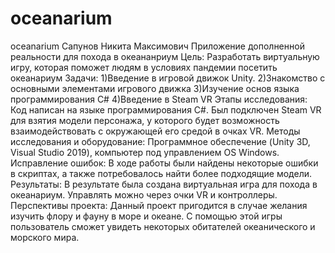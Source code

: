 # oceanarium
oceanarium
Сапунов Никита Максимович
Приложение дополненной реальности для похода в океананриум
Цель: 
Разработать виртуальную игру, которая поможет людям в условиях пандемии посетить океанариум
Задачи:
1)Введение в игровой движок Unity.
2)Знакомство с основными элементами игрового движка
3)Изучение основ языка программирования С#
4)Введение в Steam VR
Этапы исследования:
Код написан на языке программирования С#. Был подключен Steam VR для взятия модели персонажа, у которого будет возможность взаимодействовать с окружающей его средой в очках VR.
Методы исследования и оборудование:
Программное обеспечение (Unity 3D, Visual Studio 2019), компьютер под управлением OS Windows.
Исправление ошибок:
В ходе работы были найдены некоторые ошибки в скриптах, а также потребовалось найти более подходящие модели.
Результаты:
В результате была создана виртуальная игра для похода в океанариум. Управлять можно через очки VR и контроллеры.
Перспективы проекта:
Данный проект пригодится в случае желания изучить флору и фауну в море и океане. С помощью этой игры пользователь сможет увидеть некоторых обитателей океанического и морского мира.
